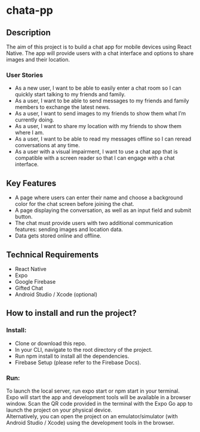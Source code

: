 # chata-pp



## Description

The aim of this project is to build a chat app for mobile devices using React Native. The app will provide users with a chat interface and options to share images and their location.

### User Stories
* As a new user, I want to be able to easily enter a chat room so I can quickly start talking to my friends and family.
* As a user, I want to be able to send messages to my friends and family members to exchange the latest news.
* As a user, I want to send images to my friends to show them what I’m currently doing.
* As a user, I want to share my location with my friends to show them where I am.
* As a user, I want to be able to read my messages offline so I can reread conversations at any
time.
* As a user with a visual impairment, I want to use a chat app that is compatible with a screen
reader so that I can engage with a chat interface.



## Key Features

* A page where users can enter their name and choose a background color for the chat screen before joining the chat.
* A page displaying the conversation, as well as an input field and submit button.
* The chat must provide users with two additional communication features: sending images
and location data.
* Data gets stored online and offline.



## Technical Requirements

- React Native
- Expo
- Google Firebase
- Gifted Chat
- Android Studio / Xcode (optional)



## How to install and run the project?

### Install:
- Clone or download this repo.
- In your CLI, navigate to the root directory of the project.
- Run npm install to install all the dependencies.
- Firebase Setup (please refer to the Firebase Docs).

### Run:
To launch the local server, run expo start or npm start in your terminal. <br>
Expo will start the app and development tools will be available in a browser window. Scan the QR code provided in the terminal with the Expo Go app to launch the project on your physical device. <br>
Alternatively, you can open the project on an emulator/simulator (with Android Studio / Xcode) using the development tools in the browser.

















